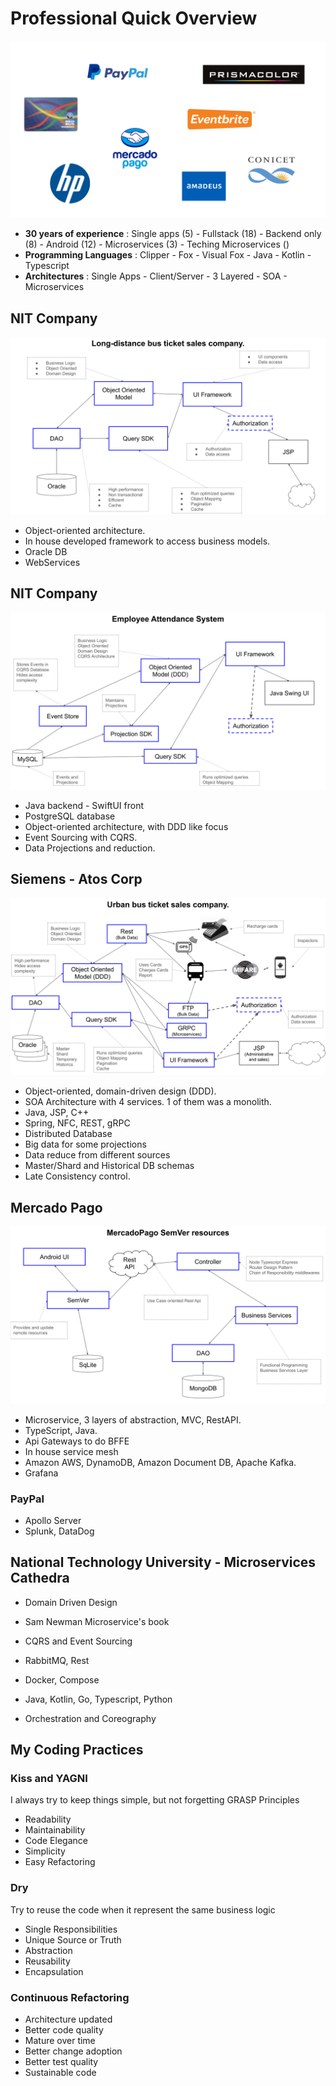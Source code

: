 # Professional Quick Overview

![Companies](./empresas.svg)

- **30 years of experience** : Single apps (5) - Fullstack (18) - Backend only (8) - Android (12) - Microservices (3) - Teching Microservices ()
- **Programming Languages** : Clipper - Fox - Visual Fox - Java - Kotlin - Typescript
- **Architectures** : Single Apps - Client/Server - 3 Layered - SOA - Microservices

## NIT Company

![Nuebus](./Nuebus.svg)

- Object-oriented architecture.
- In house developed framework to access business models.
- Oracle DB
- WebServices

## NIT Company

![Cricyt](./Cricyt.svg)

- Java backend - SwiftUI front
- PostgreSQL database
- Object-oriented architecture, with DDD like focus
- Event Sourcing with CQRS.
- Data Projections and reduction.

## Siemens - Atos Corp

![Redbus](./Redbus.svg)

- Object-oriented, domain-driven design (DDD).
- SOA Architecture with 4 services. 1 of them was a monolith.
- Java, JSP, C++
- Spring, NFC, REST, gRPC
- Distributed Database
- Big data for some projections
- Data reduce from different sources
- Master/Shard and Historical DB schemas
- Late Consistency control.

## Mercado Pago

![SemVer](./Semver.svg)

- Microservice, 3 layers of abstraction, MVC, RestAPI.
- TypeScript, Java.
- Api Gateways to do BFFE
- In house service mesh
- Amazon AWS, DynamoDB, Amazon Document DB, Apache Kafka.
- Grafana

### PayPal

- Apollo Server
- Splunk, DataDog

## National Technology University - Microservices Cathedra

- Domain Driven Design
- Sam Newman Microservice's book
- CQRS and Event Sourcing

- RabbitMQ, Rest
- Docker, Compose
- Java, Kotlin, Go, Typescript, Python
- Orchestration and Coreography

## My Coding Practices

### Kiss and YAGNI

I always try to keep things simple, but not forgetting GRASP Principles

- Readability
- Maintainability
- Code Elegance
- Simplicity
- Easy Refactoring

### Dry

Try to reuse the code when it represent the same business logic

- Single Responsibilities
- Unique Source or Truth
- Abstraction
- Reusability
- Encapsulation

### Continuous Refactoring

- Architecture updated
- Better code quality
- Mature over time
- Better change adoption
- Better test quality
- Sustainable code
